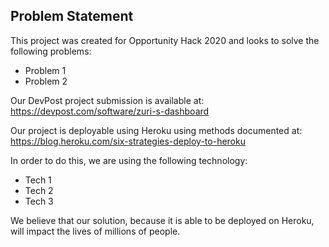 ## Problem Statement
This project was created for Opportunity Hack 2020 and looks to solve the following problems:
- Problem 1
- Problem 2

Our DevPost project submission is available at: https://devpost.com/software/zuri-s-dashboard

Our project is deployable using Heroku using methods documented at: https://blog.heroku.com/six-strategies-deploy-to-heroku


In order to do this, we are using the following technology:
- Tech 1
- Tech 2
- Tech 3

We believe that our solution, because it is able to be deployed on Heroku, will impact the lives of millions of people.
